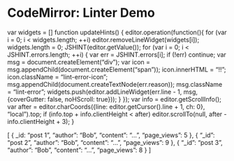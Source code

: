 CodeMirror: Linter Demo
=======================

var widgets = \[\] function updateHints() { editor.operation(function(){ for (var i = 0; i &lt; widgets.length; ++i) editor.removeLineWidget(widgets\[i\]); widgets.length = 0; JSHINT(editor.getValue()); for (var i = 0; i &lt; JSHINT.errors.length; ++i) { var err = JSHINT.errors\[i\]; if (!err) continue; var msg = document.createElement(“div”); var icon = msg.appendChild(document.createElement(“span”)); icon.innerHTML = “!!”; icon.className = “lint-error-icon”; msg.appendChild(document.createTextNode(err.reason)); msg.className = “lint-error”; widgets.push(editor.addLineWidget(err.line - 1, msg, {coverGutter: false, noHScroll: true})); } }); var info = editor.getScrollInfo(); var after = editor.charCoords({line: editor.getCursor().line + 1, ch: 0}, “local”).top; if (info.top + info.clientHeight &lt; after) editor.scrollTo(null, after - info.clientHeight + 3); }

\[ { \_id: “post 1”, “author”: “Bob”, “content”: “…”, “page\_views”: 5 }, { “\_id”: “post 2”, “author”: “Bob”, “content”: “…”, “page\_views”: 9 }, { “\_id”: “post 3”, “author”: “Bob”, “content”: “…”, “page\_views”: 8 } \]
